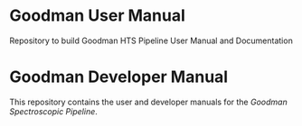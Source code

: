 # Goodman User Manual
Repository to build Goodman HTS Pipeline User Manual and Documentation

# Goodman Developer Manual

This repository contains the user and developer manuals for the 
_Goodman Spectroscopic Pipeline_.